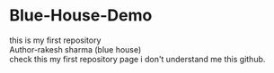# Blue-House-Demo
this is my first repository
<br>
Author-rakesh sharma
(blue house)
<br>
check this my first repository page
i don't understand me this github.
